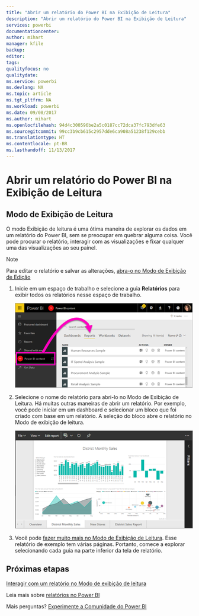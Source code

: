 ```yaml
---
title: "Abrir um relatório do Power BI na Exibição de Leitura"
description: "Abrir um relatório do Power BI na Exibição de Leitura"
services: powerbi
documentationcenter: 
author: mihart
manager: kfile
backup: 
editor: 
tags: 
qualityfocus: no
qualitydate: 
ms.service: powerbi
ms.devlang: NA
ms.topic: article
ms.tgt_pltfrm: NA
ms.workload: powerbi
ms.date: 09/08/2017
ms.author: mihart
ms.openlocfilehash: 94d4c300596be2a5c0187cc72dca37fc793dfe63
ms.sourcegitcommit: 99cc3b9cb615c2957dde6ca908a51238f129cebb
ms.translationtype: HT
ms.contentlocale: pt-BR
ms.lasthandoff: 11/13/2017
---
```

# <a name="open-a-power-bi-report-in-reading-view"></a>Abrir um relatório do Power BI na Exibição de Leitura
## <a name="reading-view"></a>Modo de Exibição de Leitura
O modo Exibição de leitura é uma ótima maneira de explorar os dados em um relatório do Power BI, sem se preocupar em quebrar alguma coisa.  Você pode procurar o relatório, interagir com as visualizações e fixar qualquer uma das visualizações ao seu painel. 

> [!NOTE]
> Para editar o relatório e salvar as alterações, [abra-o no Modo de Exibição de Edição](service-reading-view-and-editing-view.md)
> 
> 

1. Inicie em um espaço de trabalho e selecione a guia **Relatórios** para exibir todos os relatórios nesse espaço de trabalho.  
   
   ![](media/service-report-open-in-reading-view/power-bi-open-report.png)
2. Selecione o nome do relatório para abri-lo no Modo de Exibição de Leitura.  Há muitas outras maneiras de abrir um relatório. Por exemplo, você pode iniciar em um dashboard e selecionar um bloco que foi criado com base em um relatório.  A seleção do bloco abre o relatório no Modo de exibição de leitura.
   
    ![](media/service-report-open-in-reading-view/power-bi-reading-view.png)
3. Você pode [fazer muito mais no Modo de Exibição de Leitura](service-interact-with-a-report-in-reading-view.md).  Esse relatório de exemplo tem várias páginas. Portanto, comece a explorar selecionando cada guia na parte inferior da tela de relatório. 

## <a name="next-steps"></a>Próximas etapas
[Interagir com um relatório no Modo de exibição de leitura](service-interact-with-a-report-in-reading-view.md)

Leia mais sobre [relatórios no Power BI](service-reports.md)

Mais perguntas? [Experimente a Comunidade do Power BI](http://community.powerbi.com/)  

